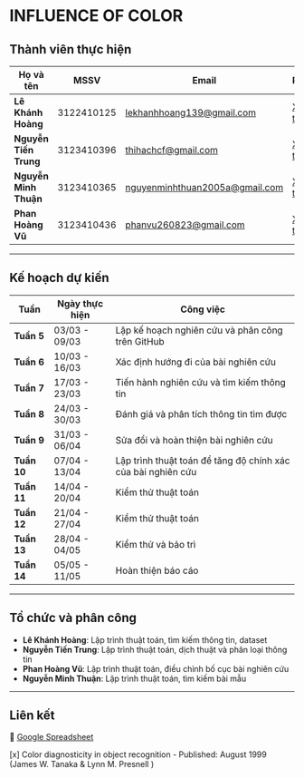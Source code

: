 # INFLUENCE OF COLOR

## Thành viên thực hiện

| Họ và tên             | MSSV        | Email                             | Resume                                 |
|-----------------------|-------------|-----------------------------------|----------------------------------------|
| **Lê Khánh Hoàng**    | 3122410125  | lekhanhhoang139@gmail.com         | [Xem thêm](https://lekhanhhoang.github.io/) |
| **Nguyễn Tiến Trung** | 3123410396  | thihachcf@gmail.com               | [Xem thêm](https://uncletientrung.github.io/) |
| **Nguyễn Minh Thuận** | 3123410365  | nguyenminhthuan2005a@gmail.com    | [Xem thêm](https://thuanstealer.github.io/thuanminh.github.io/) |
| **Phan Hoàng Vũ**     | 3123410436  | phanvu260823@gmail.com            | [Xem thêm](https://phanvu1.github.io/phanvu.github.io/) |

---

## Kế hoạch dự kiến

| Tuần        | Ngày thực hiện  | Công việc                                                    |
|-------------|-----------------|--------------------------------------------------------------|
| **Tuần 5**  | 03/03 - 09/03   | Lập kế hoạch nghiên cứu và phân công trên GitHub             |
| **Tuần 6**  | 10/03 - 16/03   | Xác định hướng đi của bài nghiên cứu                         |
| **Tuần 7**  | 17/03 - 23/03   | Tiến hành nghiên cứu và tìm kiếm thông tin                   |
| **Tuần 8**  | 24/03 - 30/03   | Đánh giá và phân tích thông tin tìm được                     |
| **Tuần 9**  | 31/03 - 06/04   | Sửa đổi và hoàn thiện bài nghiên cứu                         |
| **Tuần 10** | 07/04 - 13/04   | Lập trình thuật toán để tăng độ chính xác của bài nghiên cứu |
| **Tuần 11** | 14/04 - 20/04   | Kiểm thử thuật toán                                          |
| **Tuần 12** | 21/04 - 27/04   | Kiểm thử thuật toán                                          |
| **Tuần 13** | 28/04 - 04/05   | Kiểm thử và bảo trì                                          |
| **Tuần 14** | 05/05 - 11/05   | Hoàn thiện báo cáo                                           |


---

## **Tổ chức và phân công**

- **Lê Khánh Hoàng**: Lập trình thuật toán, tìm kiếm thông tin, dataset  
- **Nguyễn Tiến Trung**: Lập trình thuật toán, dịch thuật và phân loại thông tin  
- **Phan Hoàng Vũ**: Lập trình thuật toán, điều chỉnh bố cục bài nghiên cứu  
- **Nguyễn Minh Thuận**: Lập trình thuật toán, tìm kiếm bài mẫu  

---

## **Liên kết**
🔗 [Google Spreadsheet](https://docs.google.com/spreadsheets/d/1EJITajVmTpH3mzjAfpTmXv2GxT9eF3eGN6-MQDHOTWQ/edit?usp=sharing)  

[x] Color diagnosticity in object recognition - Published: August 1999 (James W. Tanaka & Lynn M. Presnell )
